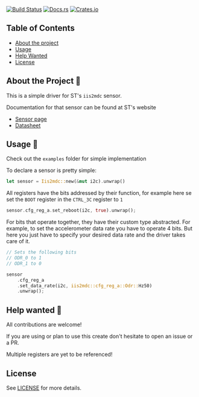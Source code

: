 [![Build Status](https://github.com/sousandrei/iis2mdc/workflows/Main/badge.svg)](https://github.com/sousandrei/iis2mdc/actions)
[![Docs.rs](https://docs.rs/iis2mdc/badge.svg)](https://docs.rs/iis2mdc)
[![Crates.io](https://img.shields.io/crates/v/iis2mdc)](https://crates.io/crates/iis2mdc)

## Table of Contents

- [About the project](#about)
- [Usage](#usage)
- [Help Wanted](#help-wanted)
- [License](#license)

## <a name="about"></a> About the Project 📃

This is a simple driver for ST's `iis2mdc` sensor.

Documentation for that sensor can be found at ST's website

- [Sensor page](https://www.st.com/en/mems-and-sensors/iis2mdc.html)
- [Datasheet](https://www.st.com/resource/en/datasheet/iis2mdc.pdf)

## <a name="usage"></a> Usage 👀

Check out the `examples` folder for simple implementation

To declare a sensor is pretty simple:

```rust
let sensor = Iis2mdc::new(&mut i2c).unwrap()
```

All registers have the bits addressed by their function, for example here se set the `BOOT` register in the `CTRL_3C` register to `1`

```rust
sensor.cfg_reg_a.set_reboot(i2c, true).unwrap();
```

For bits that operate together, they have their custom type abstracted. For example, to set the accelerometer data rate you have to operate 4 bits. But here you just have to specify your desired data rate and the driver takes care of it.

```rust
// Sets the following bits
// ODR_0 to 1
// ODR_1 to 0

sensor
    .cfg_reg_a
    .set_data_rate(i2c, iis2mdc::cfg_reg_a::Odr::Hz50)
    .unwrap();
```

## <a name="help-wanted"></a> Help wanted 🤝

All contributions are welcome!

If you are using or plan to use this create don't hesitate to open an issue or a PR.

Multiple registers are yet to be referenced!

## <a name="license"></a> License

See [LICENSE](https://github.com/sousandrei/firesquid/blob/master/LICENSE) for more details.
